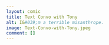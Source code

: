```yaml
---
layout: comic
title: Text Convo with Tony
alt: I&#039;m a terrible misanthrope.
image: Text-Convo-with-Tony.jpeg
comment: []
---
```

